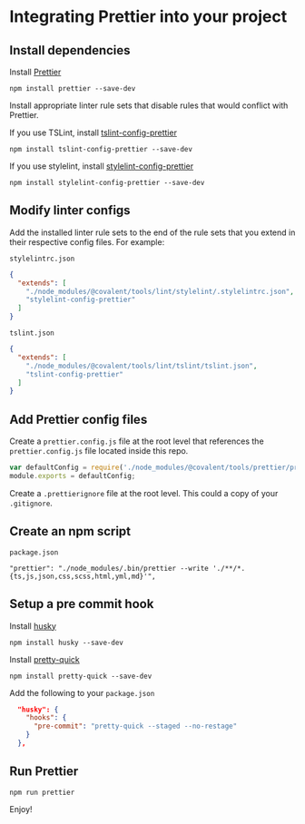 # Integrating Prettier into your project

## Install dependencies

Install [Prettier](https://github.com/prettier/prettier)

`npm install prettier --save-dev`

Install appropriate linter rule sets that disable rules that would conflict with Prettier.

If you use TSLint, install [tslint-config-prettier](https://github.com/prettier/tslint-config-prettier)

`npm install tslint-config-prettier --save-dev`

If you use stylelint, install [stylelint-config-prettier](https://github.com/prettier/stylelint-config-prettier)

`npm install stylelint-config-prettier --save-dev`

## Modify linter configs

Add the installed linter rule sets to the end of the rule sets that you extend in their respective config files. For example:

`stylelintrc.json`

```json
{
  "extends": [
    "./node_modules/@covalent/tools/lint/stylelint/.stylelintrc.json",
    "stylelint-config-prettier"
  ]
}
```

`tslint.json`

```json
{
  "extends": [
    "./node_modules/@covalent/tools/lint/tslint/tslint.json",
    "tslint-config-prettier"
  ]
}
```

## Add Prettier config files

Create a `prettier.config.js` file at the root level that references the `prettier.config.js` file located inside this repo.

```javascript
var defaultConfig = require('./node_modules/@covalent/tools/prettier/prettier.config.js');
module.exports = defaultConfig;
```

Create a `.prettierignore` file at the root level. This could a copy of your `.gitignore`.

## Create an npm script

`package.json`
```
"prettier": "./node_modules/.bin/prettier --write './**/*.{ts,js,json,css,scss,html,yml,md}'",
```

## Setup a pre commit hook


Install [husky](https://github.com/typicode/husky)

`npm install husky --save-dev`


Install [pretty-quick](https://github.com/azz/pretty-quick)

`npm install pretty-quick --save-dev`

Add the following to your `package.json`

```json
  "husky": {
    "hooks": {
      "pre-commit": "pretty-quick --staged --no-restage"
    }
  },
```

## Run Prettier

`npm run prettier`

Enjoy!